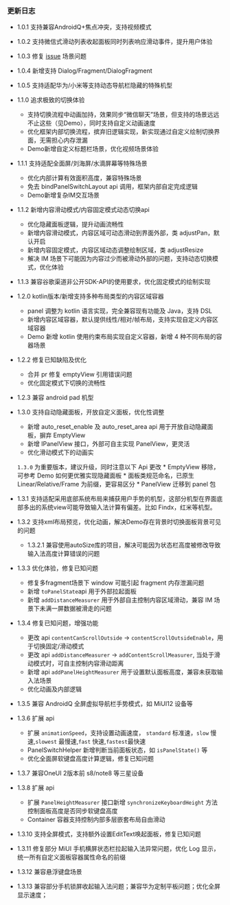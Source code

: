 ### 更新日志

* 1.0.1 支持兼容AndroidQ+焦点冲突，支持视频模式
* 1.0.2 支持微信式滑动列表收起面板同时列表响应滑动事件，提升用户体验
* 1.0.3 修复 [issue](https://github.com/YummyLau/PanelSwitchHelper/issues/10) 场景问题
* 1.0.4 新增支持 Dialog/Fragment/DialogFragment
* 1.0.5 支持适配华为/小米等支持动态导航栏隐藏的特殊机型
* 1.1.0 追求极致的切换体验
	* 支持切换流程中动画加持，效果同步“微信聊天”场景，但支持的场景远远不止这些（见Demo），同时支持自定义动画速度
	* 优化框架内部切换流程，摈弃旧逻辑实现，新实现通过自定义绘制切换界面，无需担心内存泄漏
	* Demo新增自定义标题栏场景，优化视频场景体验
* 1.1.1 支持适配全面屏/刘海屏/水滴屏幕等特殊场景
	* 优化内部计算有效面积高度，兼容特殊场景
	* 免去 bindPanelSwitchLayout api 调用，框架内部自定完成逻辑
	* Demo新增复杂IM交互场景
* 1.1.2 新增内容滑动模式/内容固定模式动态切换api
	* 优化隐藏面板逻辑，提升动画流畅性
	* 新增内容滑动模式，内容区域可动态滑动到界面外部，类 adjustPan，默认开启
	* 新增内容固定模式，内容区域动态调整绘制区域，类 adjustResize
	* 解决 IM 场景下可能因为内容过少而被滑动外部的问题，支持动态切换模式，优化体验
* 1.1.3 兼容谷歌渠道非公开SDK-API的使用要求，优化固定模式的绘制实现
* 1.2.0 kotlin版本/新增支持多种布局类型的内容区域容器
	* panel 调整为 kotlin 语言实现，完全兼容现有功能及 Java，支持 DSL
	* 新增内容区域容器，默认提供线性/相对/帧布局，支持实现自定义内容区域容器
	* Demo 新增 kotlin 使用约束布局实现自定义容器，新增 4 种不同布局的容器场景
* 1.2.2 修复已知缺陷及优化
    * 合并 pr 修复 emptyView 引用错误问题
    * 优化固定模式下切换的流畅性
* 1.2.3 兼容 android pad 机型
* 1.3.0 支持自动隐藏面板，开放自定义面板，优化性调整
    * 新增 auto_reset_enable 及 auto_reset_area api 用于开放自动隐藏面板，摒弃 EmptyView
    * 新增 IPanelView 接口，外部可自主实现 PanelView，更灵活
    * 优化滑动模式下的动画实

    `1.3.0` 为重要版本，建议升级，同时注意以下 Api 更改
        * EmptyView 移除，可参考 Demo 如何更优雅实现隐藏面板
        * 面板类规范命名，已原生 Linear/Relative/Frame 为前缀，更容易区分
        * PanelView 迁移到 panel 包
* 1.3.1 支持适配采用底部系统布局来捕获用户手势的机型，这部分机型在界面底部多出的系统view可能导致输入法计算有偏差。比如 Findx，红米等机型。
* 1.3.2 支持xml布局预览，优化动画，解决Demo存在背景时切换面板背景可见的问题
    * 1.3.2.1 兼容使用autoSize库的项目，解决可能因为状态栏高度被修改导致输入法高度计算错误的问题
* 1.3.3 优化体验，修复已知问题
    * 修复多fragment场景下 window 可能引起 fragment 内存泄漏问题
    * 新增 `toPanelState`api 用于外部拉起面板
    * 新增 `addDistanceMeasurer` 用于外部自主控制内容区域滑动，兼容 IM 场景下未满一屏数据被滑走的问题
* 1.3.4 修复已知问题，增强功能
    * 更改 api `contentCanScrollOutside` -> `contentScrollOutsideEnable`，用于切换固定/滑动模式
    * 更改 api `addDistanceMeasurer` -> `addContentScrollMeasurer`, 当处于滑动模式时，可自主控制内容滑动距离
    * 新增 api `addPanelHeightMeasurer` 用于设置默认面板高度，兼容未获取输入法场景
    * 优化动画及内部逻辑
* 1.3.5 兼容 AndroidQ 全屏虚拟导航栏手势模式，如 MiUI12 设备等
* 1.3.6 扩展 api
    * 扩展 `animationSpeed`，支持设置动画速度， `standard` 标准速，`slow` 慢速,`slowest` 最慢速,`fast` 快速,`fastest`最快速
    * PanelSwitchHelper 新增判断当前面板状态，如 `isPanelState()` 等
    * 优化全面屏软键盘高度计算逻辑，修复已知问题
* 1.3.7 兼容OneUI 2版本前 s8/note8 等三星设备
* 1.3.8 扩展 api
    * 扩展 `PanelHeightMeasurer` 接口新增 `synchronizeKeyboardHeight` 方法控制面板高度是否同步软键盘高度
    * Container 容器支持控制内部多层嵌套布局自由滑动
* 1.3.10 支持全屏模式，支持额外设置EditText唤起面板，修复已知问题
* 1.3.11 修复部分 MiUI 手机横屏状态栏拉起输入法异常问题，优化 Log 显示，统一所有自定义面板容器属性命名的前缀
* 1.3.12 兼容悬浮键盘场景
* 1.3.13 兼容部分手机锁屏收起输入法问题；兼容华为定制平板问题；优化全屏显示速度；

